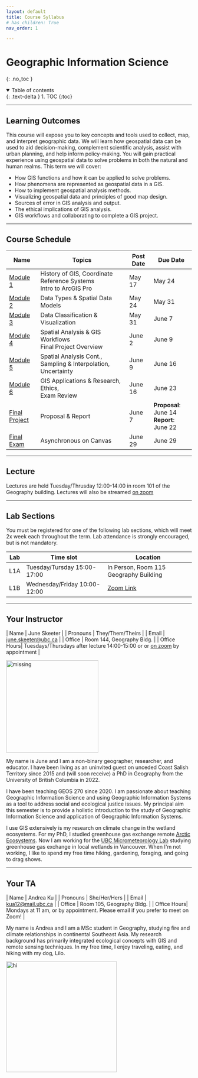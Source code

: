 ```yaml
---
layout: default
title: Course Syllabus
# has_children: True
nav_order: 1

---
```


# Geographic Information Science
{: .no_toc }

<details open markdown="block">
  <summary>
    Table of contents
  </summary>
  {: .text-delta }
1. TOC
{:toc}
</details>

---

## Learning Outcomes

This course will expose you to key concepts and tools used to collect, map, and interpret geographic data.  We will learn how geospatial data can be used to aid decision-making, complement scientific analysis, assist with urban planning, and help inform policy-making.  You will gain practical experience using geospatial data to solve problems in both the natural and human realms.  This term we will cover:

* How GIS functions and how it can be applied to solve problems.
* How phenomena are represented as geospatial data in a GIS.
* How to implement geospatial analysis methods.
* Visualizing geospatial data and principles of good map design. 
* Sources of error in GIS analysis and output.
* The ethical implications of GIS analysis.
* GIS workflows and collaborating to complete a GIS project.

---

## Course Schedule


|                           Name                            |                               Topics                                |Post Date|                   Due Date                   |
|-----------------------------------------------------------|---------------------------------------------------------------------|---------|----------------------------------------------|
|[Module 1](https://june-skeeter.github.io/Module1_GEOS270/)|History of GIS, Coordinate Reference Systems <br> Intro to ArcGIS Pro|May 17   |May 24                                        |
|[Module 2](https://june-skeeter.github.io/Module2_GEOS270/)|Data Types & Spatial Data Models                                     |May 24   |May 31                                        |
|[Module 3](https://june-skeeter.github.io/Module3_GEOS270/)|Data Classification & Visualization                                  |May 31   |June 7                                        |
|[Module 4](https://june-skeeter.github.io/Module4_GEOS270/)|Spatial Analysis & GIS Workflows <br> Final Project Overview         |June 2   |June 9                                        |
|[Module 5](https://june-skeeter.github.io/Module5_GEOS270/)|Spatial Analysis Cont., Sampling & Interpolation, Uncertainty        |June 9   |June 16                                       |
|[Module 6](https://june-skeeter.github.io/Module6_GEOS270/)|GIS Applications & Research, Ethics,<br> Exam Review                 |June 16  |June 23                                       |
|[Final Project](docs/Final_Project.md)                     |Proposal & Report                                                    |June 7   |**Proposal**: June 14 <br> **Report**: June 22|
|[Final Exam](docs/Overview.md/##final-exam)                |Asynchronous on Canvas                                               |June 29  |June 29                                       |

---

## Lecture

Lectures are held Tuesday/Thrusday 12:00-14:00 in room 101 of the Geography building.  Lectures will also be streamed [on zoom](https://ubc.zoom.us/j/68713181849?pwd=SThIWUkvVTVtbkpwME11c1NDYlFVZz09)

---

## Lab Sections


You must be registered for one of the following lab sections, which will meet 2x week each throughout the term.  Lab attendance is strongly encouraged, but is not mandatory.  

|Lab |           Time slot         |Location                                                                      |
|----|------------------------------|-----------------------------------------------------------------------------------|
|L1A |Tuesday/Tursday 15:00-17:00     |In Person, Room 115 Geography Building |
|L1B |Wednesday/Friday 10:00-12:00     |[Zoom Link](https://ubc.zoom.us/j/68713181849?pwd=SThIWUkvVTVtbkpwME11c1NDYlFVZz09)|

---

## Your Instructor

| Name | June Skeeter |
| Pronouns | They/Them/Theirs |
| Email | june.skeeter@ubc.ca |
| Office | Room 144, Geography Bldg. |
| Office Hours| Tuesdays/Thursdays after lecture 14:00-15:00 or or [on zoom](https://ubc.zoom.us/j/66359522453?pwd=ZzZUMzV3NVY1V3pzcmYzZFBadW93UT09) by appointment |

<img src="docs/images/June.jpg" alt="missing" class="inline" width="250"/>

My name is June and I am a non-binary geographer, researcher, and educator.  I have been living as an uninvited guest on unceded Coast Salish Territory since 2015 and (will soon receive) a PhD in Geography from the University of British Columbia in 2022.

I have been teaching GEOS 270 since 2020.  I am passionate about teaching Geographic Information Science and using Geographic Information Systems as a tool to address social and ecological justice issues.  My principal aim this semester is to provide a holistic introduction to the study of Geographic Information Science and application of Geographic Information Systems.

I use GIS extensively is my research on climate change in the wetland ecosystems.  For my PhD, I studied greenhouse gas exchange remote [Arctic Ecosystems](https://cdnsciencepub.com/doi/full/10.1139/as-2021-0034).  Now I am working for the [UBC Micrometeorology Lab](https://blogs.ubc.ca/saraknox/) studying greenhouse gas exchange in local wetlands in Vancouver.  When I'm not working, I like to spend my free time hiking, gardening, foraging, and going to drag shows.  



---

## Your TA

| Name | Andrea Ku |
| Pronouns | She/Her/Hers |
| Email | kua12@mail.ubc.ca |
| Office | Room 105, Geography Bldg. |
| Office Hours| Mondays at 11 am, or by appointment. Please email if you prefer to meet on Zoom! |


My name is Andrea and I am a MSc student in Geography, studying fire and climate relationships in continental Southeast Asia. My research background has primarily integrated ecological concepts with GIS and remote sensing techniques. In my free time, I enjoy traveling, eating, and hiking with my dog, Lilo.

<img src="docs/images/Andrea.jpg" alt="hi" class="inline" width="300"/>

